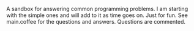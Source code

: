 A sandbox for answering common programming problems. I am starting with the simple ones and will add to it as time goes on. Just for fun. See main.coffee for the questions and answers. Questions are commented. 